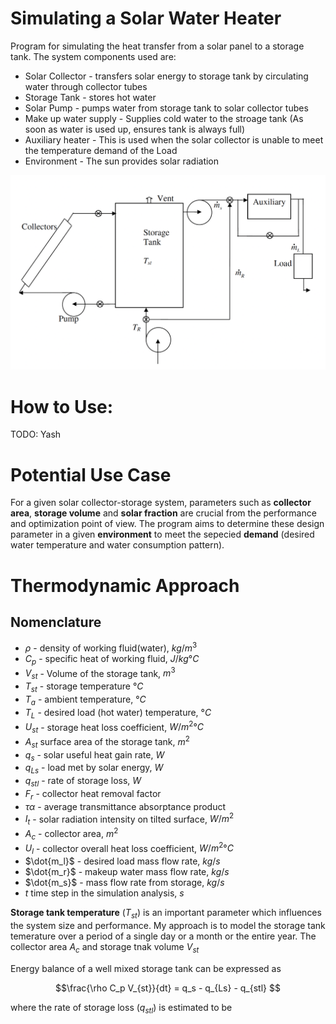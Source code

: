 # Simulating a Solar Water Heater

Program for simulating the heat transfer from a solar panel to a storage tank. The system components used are:
- Solar Collector - transfers solar energy to storage tank by circulating water through collector tubes
- Storage Tank - stores hot water
- Solar Pump - pumps water from storage tank to solar collector tubes
- Make up water supply - Supplies cold water to the stroage tank (As soon as water is used up, ensures tank is always full)
- Auxiliary heater - This is used when the solar collector is unable to meet the temperature demand of the Load
- Environment - The sun provides solar radiation


<img src="https://github.com/yashladd/solar_water_heater/blob/main/system_components.png" alt="System Components">

# How to Use: 
TODO: Yash 


# Potential Use Case

For a given solar collector-storage system, parameters such as **collector area**, **storage volume** and **solar fraction** are crucial from the performance and optimization point of view. The program aims to determine these design parameter in a given **environment** to meet the sepecied **demand** (desired water temperature and water consumption pattern).

# Thermodynamic Approach
## Nomenclature
- $\rho$  -  density of working fluid(water), $kg/m^3$
- $C_p$   -  specific heat of working fluid, $J/kg°C$
- $V_{st}$ - Volume of the storage tank, $m^3$
- $T_{st}$ - storage temperature $°C$
- $T_a$ - ambient temperature, $°C$
- $T_L$ - desired load (hot water) temperature, $°C$
- $U_{st}$ - storage heat loss coefficient, $W/m^2°C$
- $A_{st}$ surface area of the storage tank, $m^2$
- $q_s$ - solar useful heat gain rate, $W$
- $q_{Ls}$ - load met by solar energy, $W$
- $q_{stl}$ - rate of storage loss, $W$
- $F_r$ - collector heat removal factor
- $\tau\alpha$ - average transmittance absorptance product
- $I_t$ - solar radiation intensity on tilted surface, $W/m^2$
- $A_c$ - collector area, $m^2$
- $U_l$ - collector overall heat loss coefficient, $W/m^2°C$
- $\dot{m_l}$ - desired load mass flow rate, $kg/s$
- $\dot{m_r}$ - makeup water mass flow rate, $kg/s$
- $\dot{m_s}$ - mass flow rate from storage, $kg/s$
- $t$ time step in the simulation analysis, $s$

**Storage tank temperature** ($T_{st}$) is an important parameter
which influences the system size and performance. My approach is to model the storage tank temerature over a period of a single day or a month or the entire year. The collector area $A_c$ and storage tnak volume $V_{st}$

Energy balance of a well mixed storage tank can be
expressed as

$$\frac{\rho C_p V_{st}}{dt} = q_s - q_{Ls} - q_{stl}
$$

where the rate of storage loss ($q_{stl}$) is estimated to be

$$$$
